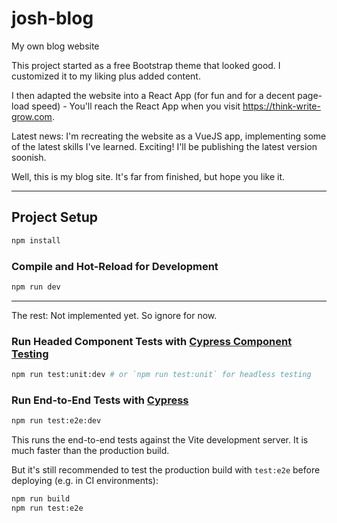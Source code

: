 # josh-blog

My own blog website

This project started as a free Bootstrap theme that looked good. I customized it to my liking plus added content.

I then adapted the website into a React App (for fun and for a decent page-load speed) - You'll reach the React App when you visit https://think-write-grow.com.

Latest news: I'm recreating the website as a VueJS app, implementing some of the latest skills I've learned. Exciting! I'll be publishing the latest version soonish.

Well, this is my blog site. It's far from finished, but hope you like it.

---

## Project Setup

```sh
npm install
```

### Compile and Hot-Reload for Development

```sh
npm run dev
```

---

The rest: Not implemented yet. So ignore for now.

### Run Headed Component Tests with [Cypress Component Testing](https://on.cypress.io/component)

```sh
npm run test:unit:dev # or `npm run test:unit` for headless testing
```

### Run End-to-End Tests with [Cypress](https://www.cypress.io/)

```sh
npm run test:e2e:dev
```

This runs the end-to-end tests against the Vite development server.
It is much faster than the production build.

But it's still recommended to test the production build with `test:e2e` before deploying (e.g. in CI environments):

```sh
npm run build
npm run test:e2e
```
